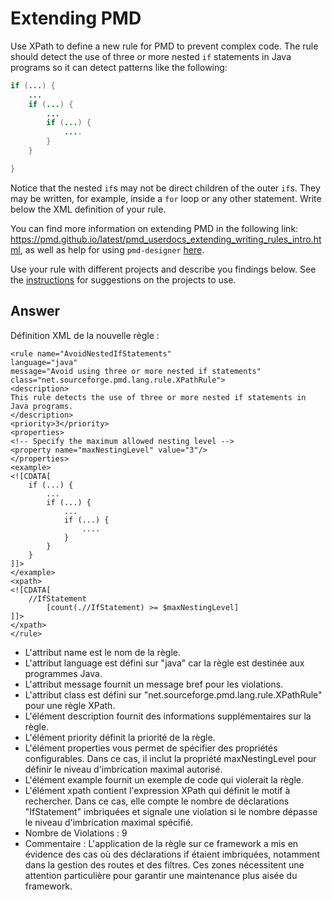 # Extending PMD

Use XPath to define a new rule for PMD to prevent complex code. The rule should detect the use of three or more nested `if` statements in Java programs so it can detect patterns like the following:

```Java
if (...) {
    ...
    if (...) {
        ...
        if (...) {
            ....
        }
    }

}
```
Notice that the nested `if`s may not be direct children of the outer `if`s. They may be written, for example, inside a `for` loop or any other statement.
Write below the XML definition of your rule.

You can find more information on extending PMD in the following link: https://pmd.github.io/latest/pmd_userdocs_extending_writing_rules_intro.html, as well as help for using `pmd-designer` [here](https://github.com/selabs-ur1/VV-ISTIC-TP2/blob/master/exercises/designer-help.md).

Use your rule with different projects and describe you findings below. See the [instructions](../sujet.md) for suggestions on the projects to use.

## Answer

Définition XML de la nouvelle règle :

    <rule name="AvoidNestedIfStatements"
    language="java"
    message="Avoid using three or more nested if statements"
    class="net.sourceforge.pmd.lang.rule.XPathRule">
    <description>
    This rule detects the use of three or more nested if statements in Java programs.
    </description>
    <priority>3</priority>
    <properties>
    <!-- Specify the maximum allowed nesting level -->
    <property name="maxNestingLevel" value="3"/>
    </properties>
    <example>
    <![CDATA[
        if (...) {
            ...
            if (...) {
                ...
                if (...) {
                    ....
                }
            }
        }
    ]]>
    </example>
    <xpath>
    <![CDATA[
        //IfStatement
            [count(.//IfStatement) >= $maxNestingLevel]
    ]]>
    </xpath>
    </rule>


- L'attribut name est le nom de la règle.
- L'attribut language est défini sur "java" car la règle est destinée aux programmes Java.
- L'attribut message fournit un message bref pour les violations.
- L'attribut class est défini sur "net.sourceforge.pmd.lang.rule.XPathRule" pour une règle XPath.
- L'élément description fournit des informations supplémentaires sur la règle.
- L'élément priority définit la priorité de la règle.
- L'élément properties vous permet de spécifier des propriétés configurables. Dans ce cas, il inclut la propriété maxNestingLevel pour définir le niveau d'imbrication maximal autorisé.
- L'élément example fournit un exemple de code qui violerait la règle.
- L'élément xpath contient l'expression XPath qui définit le motif à rechercher. Dans ce cas, elle compte le nombre de déclarations "IfStatement" imbriquées et signale une violation si le nombre dépasse le niveau d'imbrication maximal spécifié.
- Nombre de Violations : 9
- Commentaire : L'application de la règle sur ce framework a mis en évidence des cas où des déclarations if étaient imbriquées, notamment dans la gestion des routes et des filtres. Ces zones nécessitent une attention particulière pour garantir une maintenance plus aisée du framework.

